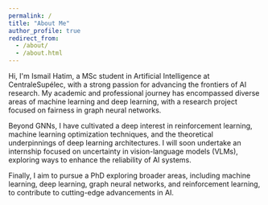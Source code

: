 ```yaml
---
permalink: /
title: "About Me"
author_profile: true
redirect_from: 
  - /about/
  - /about.html
---
```


Hi, I'm Ismail Hatim, a MSc student in Artificial Intelligence at CentraleSupélec, with a strong passion for advancing the frontiers of AI research. My academic and professional journey has encompassed diverse areas of machine learning and deep learning, with a research project focused on fairness in graph neural networks.

Beyond GNNs, I have cultivated a deep interest in reinforcement learning, machine learning optimization techniques, and the theoretical underpinnings of deep learning architectures. I will soon undertake an internship focused on uncertainty in vision-language models (VLMs), exploring ways to enhance the reliability of AI systems. 

Finally, I aim to pursue a PhD exploring broader areas, including machine learning, deep learning, graph neural networks, and reinforcement learning, to contribute to cutting-edge advancements in AI.